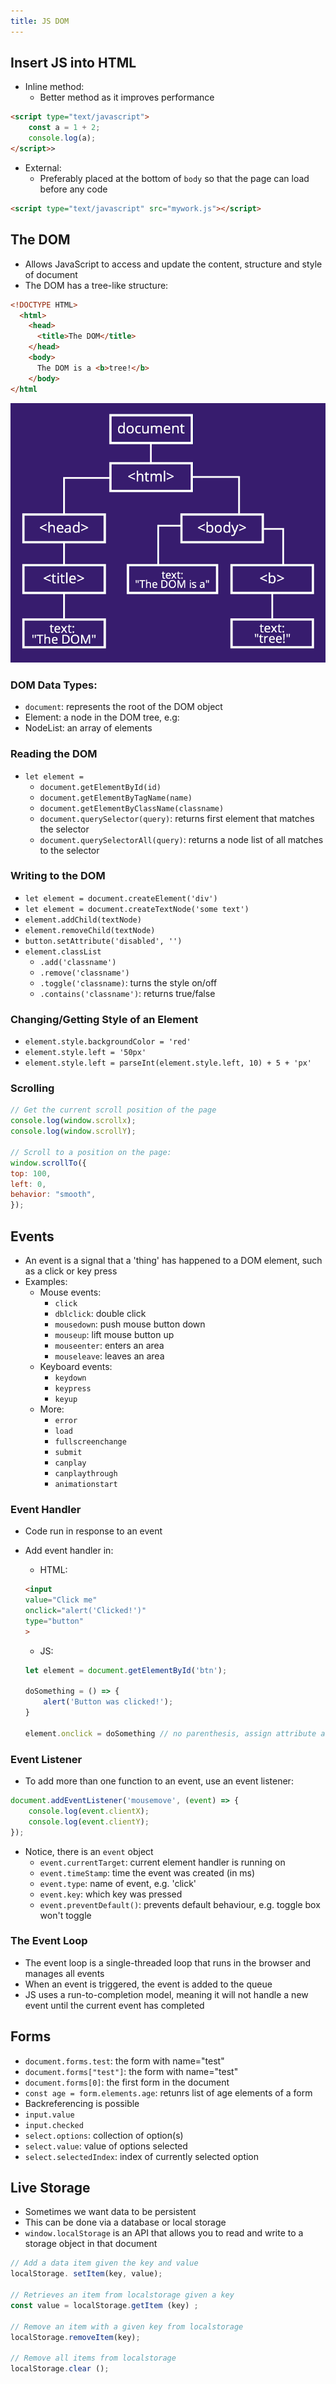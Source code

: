 ```yaml
---
title: JS DOM
---
```


## Insert JS into HTML
* Inline method:
    * Better method as it improves performance

```html
<script type="text/javascript"> 
    const a = 1 + 2;
    console.log(a);
</script>>
```

* External:
    * Preferably placed at the bottom of `body` so that the page can load before any code
```html
<script type="text/javascript" src="mywork.js"></script>
```

## The DOM
* Allows JavaScript to access and update the content, structure and style of document
* The DOM has a tree-like structure:

```html
<!DOCTYPE HTML>
  <html>
    <head>
      <title>The DOM</title>
    </head>
    <body>
      The DOM is a <b>tree!</b>
    </body>
</html
```

<img src="imgs/img1.png">

### DOM Data Types:
* `document`: represents the root of the DOM object
* Element: a node in the DOM tree, e.g:
* NodeList: an array of elements

### Reading the DOM
* `let element = `
    * `document.getElementById(id)`
    * `document.getElementByTagName(name)`
    * `document.getElementByClassName(classname)`
    * `document.querySelector(query)`: returns first element that matches the selector
    * `document.querySelectorAll(query)`: returns a node list of all matches to the selector

### Writing to the DOM
* `let element = document.createElement('div')`
* `let element = document.createTextNode('some text')`
* `element.addChild(textNode)`
* `element.removeChild(textNode)`
* `button.setAttribute('disabled', '')`
* `element.classList`
    * `.add('classname')`
    * `.remove('classname')`
    * `.toggle('classname)`: turns the style on/off
    * `.contains('classname')`: returns true/false

### Changing/Getting Style of an Element
* `element.style.backgroundColor = 'red'`
* `element.style.left = '50px'`
* `element.style.left = parseInt(element.style.left, 10) + 5 + 'px'`

### Scrolling
```js
// Get the current scroll position of the page 
console.log(window.scrollx); 
console.log(window.scrollY);

// Scroll to a position on the page:
window.scrollTo({
top: 100, 
left: 0, 
behavior: "smooth",
});
```

## Events
* An event is a signal that a 'thing' has happened to a DOM element, such as a click or key press
* Examples:
    * Mouse events: 
        * `click`
        * `dblclick`: double click
        * `mousedown`: push mouse button down
        * `mouseup`: lift mouse button up
        * `mouseenter`: enters an area
        * `mouseleave`: leaves an area
    * Keyboard events:
        * `keydown`
        * `keypress`
        * `keyup`
    * More:
        * `error`
        * `load`
        * `fullscreenchange`
        * `submit`
        * `canplay`
        * `canplaythrough`
        * `animationstart`

### Event Handler
* Code run in response to an event
* Add event handler in:
    * HTML:

    ```html
    <input
    value="Click me"
    onclick="alert('Clicked!')"
    type="button"
    >
    ```
    * JS:
    ```js
    let element = document.getElementById('btn');

    doSomething = () => {
        alert('Button was clicked!');
    }

    element.onclick = doSomething // no parenthesis, assign attribute as the function, can only do one event handling
    ```

### Event Listener
* To add more than one function to an event, use an event listener:

```js
document.addEventListener('mousemove', (event) => {
    console.log(event.clientX);
    console.log(event.clientY);
});
```
* Notice, there is an `event` object
    * `event.currentTarget`: current element handler is running on
    * `event.timeStamp`: time the event was created (in ms)
    * `event.type`: name of event, e.g. 'click'
    * `event.key`: which key was pressed
    * `event.preventDefault()`: prevents default behaviour, e.g. toggle box won't toggle

### The Event Loop
* The event loop is a single-threaded loop that runs in the browser and manages all events
* When an event is triggered, the event is added to the queue
* JS uses a run-to-completion model, meaning it will not handle a new event until the current event has completed

## Forms
* `document.forms.test`: the form with name="test"
* `document.forms["test"]`: the form with name="test"
* `document.forms[0]`: the first form in the document
* `const age = form.elements.age`: retunrs list of age elements of a form
* Backreferencing is possible
* `input.value`
* `input.checked`
* `select.options`: collection of option(s)
* `select.value`: value of options selected
* `select.selectedIndex`: index of currently selected option

## Live Storage
* Sometimes we want data to be persistent
* This can be done via a database or local storage
* `window.localStorage` is an API that allows you to read and write to a storage object in that document

```js
// Add a data item given the key and value
localStorage. setItem(key, value);

// Retrieves an item from localstorage given a key
const value = localStorage.getItem (key) ;

// Remove an item with a given key from localstorage
localStorage.removeItem(key);

// Remove all items from localstorage
localStorage.clear ();
```
